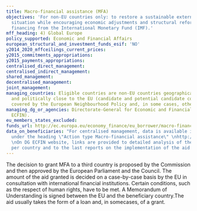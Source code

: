```yaml
---
title: Macro-financial assistance (MFA)
objectives: 'For non-EU countries only: to restore a sustainable external financial
  situation while encouraging economic adjustments and structural reforms. It complements
  financing from the International Monetary Fund (IMF).'
mff_heading: 4) Global Europe
policy_supported: Economic and Financial Affairs
european_structural_and_investment_funds_esif: 'NO'
y2014_2020_mffceilings_current_prices: 
y2015_commitments_appropriations: 
y2015_payments_appropriations: 
centralised_direct_management: 
centralised_indirect_management: 
shared_management: 
decentralised_management: 
joint_management: 
managing_countries: Eligible countries are non-EU countries geographically, economically
  and politically close to the EU (candidate and potential candidate countries, countries
  covered by the European Neighbourhood Policy and, in some cases, other third countries).
managing_dg_or_agencies: Directorate-General for Economic and Financial Affairs (DG
  ECFIN).
eu_members_states_excluded: 
funds_url: http://ec.europa.eu/economy_finance/eu_borrower/macro-financial_assistance/index_en.htm
data_on_beneficiaries: "For centralised management, data is available in the FTS,
  under the heading \"Action type Macro-financial assistance\" \nhttp://ec.europa.eu/budget/fts/index_en.htm
  \nOn DG ECFIN website, links are provided to detailed analysis of the aid provided
  per country and to the last reports on the implementation of the aid:\nhttp://ec.europa.eu/economy_finance/eu_borrower/macro-financial_assistance/index_en.htm"
---
```

The decision to grant MFA to a third country is proposed by the Commission and then approved by the European Parliament and the Council. The amount of the aid granted is decided on a case-by-case basis by the EU in consultation with international financial institutions. Certain conditions, such as the respect of human rights, have to be met. A Memorandum of Understanding is signed between the EU and the beneficiary country.The aid usually takes the form of a loan and, in somecases, of a grant.